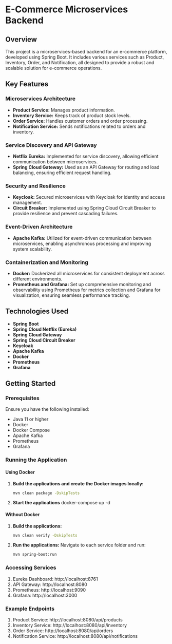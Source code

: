 # E-Commerce Microservices Backend

## Overview

This project is a microservices-based backend for an e-commerce platform, developed using Spring Boot. It includes various services such as Product, Inventory, Order, and Notification, all designed to provide a robust and scalable solution for e-commerce operations.

## Key Features

### Microservices Architecture
- **Product Service:** Manages product information.
- **Inventory Service:** Keeps track of product stock levels.
- **Order Service:** Handles customer orders and order processing.
- **Notification Service:** Sends notifications related to orders and inventory.

### Service Discovery and API Gateway
- **Netflix Eureka:** Implemented for service discovery, allowing efficient communication between microservices.
- **Spring Cloud Gateway:** Used as an API Gateway for routing and load balancing, ensuring efficient request handling.

### Security and Resilience
- **Keycloak:** Secured microservices with Keycloak for identity and access management.
- **Circuit Breaker:** Implemented using Spring Cloud Circuit Breaker to provide resilience and prevent cascading failures.

### Event-Driven Architecture
- **Apache Kafka:** Utilized for event-driven communication between microservices, enabling asynchronous processing and improving system scalability.

### Containerization and Monitoring
- **Docker:** Dockerized all microservices for consistent deployment across different environments.
- **Prometheus and Grafana:** Set up comprehensive monitoring and observability using Prometheus for metrics collection and Grafana for visualization, ensuring seamless performance tracking.

## Technologies Used

- **Spring Boot**
- **Spring Cloud Netflix (Eureka)**
- **Spring Cloud Gateway**
- **Spring Cloud Circuit Breaker**
- **Keycloak**
- **Apache Kafka**
- **Docker**
- **Prometheus**
- **Grafana**

## Getting Started

### Prerequisites

Ensure you have the following installed:
- Java 11 or higher
- Docker
- Docker Compose
- Apache Kafka
- Prometheus
- Grafana

### Running the Application

#### Using Docker

1. **Build the applications and create the Docker images locally:**
   ```sh
   mvn clean package -DskipTests

2. **Start the applications**
   docker-compose up -d

#### Without Docker
1. **Build the applications:**
   ```sh
   mvn clean verify -DskipTests
2. **Run the applications:**
   Navigate to each service folder and run:
   ```sh
   mvn spring-boot:run

### Accessing Services
1. Eureka Dashboard: http://localhost:8761
2. API Gateway: http://localhost:8080
3. Prometheus: http://localhost:9090
4. Grafana: http://localhost:3000

### Example Endpoints
1. Product Service: http://localhost:8080/api/products
2. Inventory Service: http://localhost:8080/api/inventory
3. Order Service: http://localhost:8080/api/orders
4. Notification Service: http://localhost:8080/api/notifications